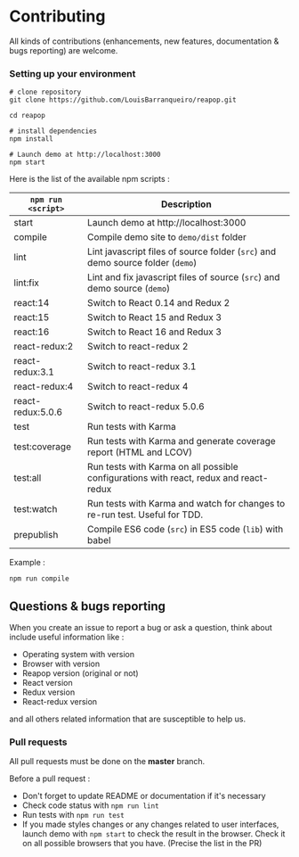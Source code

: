 # Contributing #

All kinds of contributions (enhancements, new features, documentation & bugs reporting) are welcome.

### Setting up your environment

```
# clone repository
git clone https://github.com/LouisBarranqueiro/reapop.git

cd reapop

# install dependencies
npm install

# Launch demo at http://localhost:3000
npm start
```

Here is the list of the available npm scripts :

| `npm run <script>`   | Description |
| -------------------- | ----------- |
| start                | Launch demo at http://localhost:3000 |
| compile              | Compile demo site to `demo/dist` folder |
| lint                 | Lint javascript files of source folder (`src`) and demo source folder (`demo`) |
| lint:fix             | Lint and fix javascript files of source (`src`) and demo source (`demo`) |
| react:14             | Switch to React 0.14 and Redux 2 |
| react:15             | Switch to React 15  and Redux 3 |
| react:16             | Switch to React 16  and Redux 3 |
| react-redux:2        | Switch to react-redux 2 |
| react-redux:3.1      | Switch to react-redux 3.1 |
| react-redux:4        | Switch to react-redux 4 |
| react-redux:5.0.6    | Switch to react-redux 5.0.6 |
| test                 | Run tests with Karma |
| test:coverage        | Run tests with Karma and generate coverage report (HTML and LCOV) |
| test:all             | Run tests with Karma on all possible configurations with react, redux and react-redux |
| test:watch           | Run tests with Karma and watch for changes to re-run test. Useful for TDD. |
| prepublish           | Compile ES6 code (`src`) in ES5 code (`lib`) with babel |

Example :

```
npm run compile
``` 


## Questions & bugs reporting ##

When you create an issue to report a bug or ask a question, think about include useful information like :

 - Operating system with version
 - Browser with version
 - Reapop version (original or not)
 - React version
 - Redux version
 - React-redux version

and all others related information that are susceptible to help us.

### Pull requests  ##

All pull requests must be done on the **master** branch.

Before a pull request :

 - Don't forget to update README or documentation if it's necessary
 - Check code status with `npm run lint` 
 - Run tests with `npm run test` 
 - If you made styles changes or any changes related to user interfaces, launch demo with `npm start` to check the result in the browser. Check it on all possible browsers that you have. (Precise the list in the PR)
